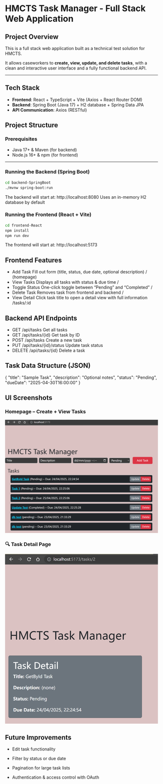 # HMCTS Task Manager - Full Stack Web Application

## Project Overview

This is a full stack web application built as a technical test solution for HMCTS.

It allows caseworkers to **create, view, update, and delete tasks**, with a clean and interactive user interface and a fully functional backend API.

---

## Tech Stack

- **Frontend**: React + TypeScript + Vite (Axios + React Router DOM)
- **Backend**: Spring Boot (Java 17) + H2 database + Spring Data JPA
- **API Communication**: Axios (RESTful)

## Project Structure

### Prerequisites

- Java 17+ & Maven (for backend)
- Node.js 16+ & npm (for frontend)

---

### Running the Backend (Spring Boot)

```bash
cd backend-SpringBoot
./mvnw spring-boot:run
```

The backend will start at: http://localhost:8080
Uses an in-memory H2 database by default

### Running the Frontend (React + Vite)

```bash
cd frontend-React
npm install
npm run dev
```

The frontend will start at: http://localhost:5173

## Frontend Features

- Add Task Fill out form (title, status, due date, optional description) / (homepage)
- View Tasks Displays all tasks with status & due time /
- Toggle Status One-click toggle between “Pending” and “Completed” /
- Delete Task Removes task from frontend and backend /
- View Detail Click task title to open a detail view with full information /tasks/:id

## Backend API Endpoints

- GET /api/tasks Get all tasks
- GET /api/tasks/{id} Get task by ID
- POST /api/tasks Create a new task
- PUT /api/tasks/{id}/status Update task status
- DELETE /api/tasks/{id} Delete a task

## Task Data Structure (JSON)

{
"title": "Sample Task",
"description": "Optional notes",
"status": "Pending",
"dueDate": "2025-04-30T16:00:00"
}

## UI Screenshots

### Homepage – Create + View Tasks

![Homepage](./screenshots/homepage.png)

### 🔍 Task Detail Page

![Task Detail](./screenshots/task_detail.png)

## Future Improvements

- Edit task functionality

- Filter by status or due date

- Pagination for large task lists

- Authentication & access control with OAuth
